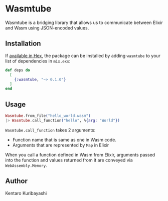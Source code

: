 # Wasmtube

Wasmtube is a bridging library that allows us to communicate between Elixir and Wasm using JSON-encoded values.

## Installation

If [available in Hex](https://hex.pm/docs/publish), the package can be installed
by adding `wasmtube` to your list of dependencies in `mix.exs`:

```elixir
def deps do
  [
    {:wasmtube, "~> 0.1.0"}
  ]
end
```

## Usage

```elixir
Wasmtube.from_file("hello_world.wasm")
|> Wasmtube.call_function("hello", %{arg: "World"})
```

`Wasmtube.call_function` takes 2 arguments:

- Function name that is same as one in Wasm code.
- Arguments that are represented by `Map` in Elixir

When you call a function defined in Wasm from Elixir, arguments passed into the function and values returned from it are conveyed via `WebAssembly.Memory`.

## Author

Kentaro Kuribayashi
